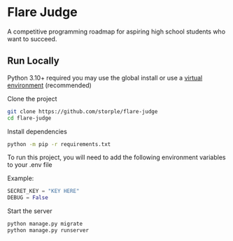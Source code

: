 # Flare Judge
A competitive programming roadmap for aspiring high school students who want to succeed.
## Run Locally
Python 3.10+ required
you may use the global install or use a [virtual environment](https://docs.python.org/3/tutorial/venv.html#creating-virtual-environments) (recommended)

Clone the project
```bash
git clone https://github.com/storple/flare-judge
cd flare-judge
```

Install dependencies
```bash
python -m pip -r requirements.txt
```
To run this project, you will need to add the following environment variables to your .env file

Example:
```python
SECRET_KEY = "KEY HERE"
DEBUG = False
```

Start the server

```bash
python manage.py migrate
python manage.py runserver
```
